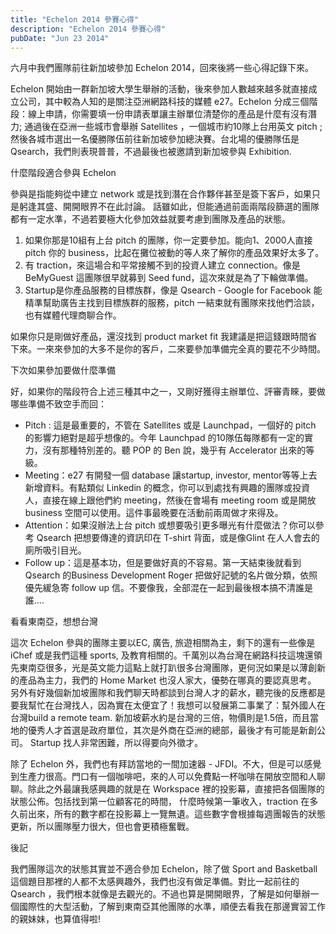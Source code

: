 ```yaml
---
title: "Echelon 2014 參賽心得"
description: "Echelon 2014 參賽心得"
pubDate: "Jun 23 2014"
---
```


六月中我們團隊前往新加坡參加 Echelon 2014，回來後將一些心得記錄下來。

Echelon 開始由一群新加坡大學生舉辦的活動，後來參加人數越來越多就直接成立公司，其中較為人知的是關注亞洲網路科技的媒體 e27。Echelon 分成三個階段：線上申請，你需要填一份申請表單讓主辦單位清楚你的產品是什麼有沒有潛力; 通過後在亞洲一些城市會舉辦 Satellites ，一個城市約10隊上台用英文 pitch ; 然後各城市選出一名優勝隊伍前往新加坡參加總決賽。台北場的優勝隊伍是 Qsearch，我們則表現普普，不過最後也被邀請到新加坡參與 Exhibition.

什麼階段適合參與 Echelon

參與是指能夠從中建立 network 或是找到潛在合作夥伴甚至是簽下客戶，如果只是躬逢其盛、開開眼界不在此討論。 話雖如此，但能通過前面兩階段篩選的團隊都有一定水準，不過若要極大化參加效益就要考慮到團隊及產品的狀態。

1. 如果你那是10組有上台 pitch 的團隊，你一定要參加。能向1、2000人直接 pitch 你的 business，比起在攤位被動的等人來了解你的產品效果好太多了。
2. 有 traction，來這場合和平常接觸不到的投資人建立 connection。像是BeMyGuest 這團隊很早就募到 Seed fund，這次來就是為了下輪做準備。
3. Startup是你產品服務的目標族群，像是 Qsearch - Google for Facebook 能精準幫助廣告主找到目標族群的服務，pitch 一結束就有團隊來找他們洽談，也有媒體代理商聊合作。

如果你只是剛做好產品，還沒找到 product market fit 我建議是把這錢跟時間省下來。一來來參加的大多不是你的客戶，二來要參加準備完全真的要花不少時間。

下次如果參加要做什麼準備

好，如果你的階段符合上述三種其中之一，又剛好獲得主辦單位、評審青睞，要做哪些準備不致空手而回：

- Pitch : 這是最重要的，不管在 Satellites 或是 Launchpad，一個好的 pitch 的影響力絕對是超乎想像的。今年 Launchpad 的10隊伍每隊都有一定的實力，沒有那種特別差的。聽 POP 的 Ben 說，幾乎有 Accelerator 出來的等級。
- Meeting：e27 有開發一個 database 讓startup, investor, mentor等等上去新增資料。有點類似 Linkedin 的概念，你可以到處找有興趣的團隊或投資人，直接在線上跟他們約 meeting，然後在會場有 meeting room 或是開放business 空間可以使用。這件事最晚要在活動前兩周做才來得及。
- Attention：如果沒辦法上台 pitch 或想要吸引更多曝光有什麼做法？你可以參考 Qsearch 把想要傳達的資訊印在 T-shirt 背面，或是像Glint 在人人會去的廁所吸引目光。
- Follow up：這是基本功，但是要做好真的不容易。第一天結束後就看到 Qsearch 的Business Development Roger 把做好記號的名片做分類，依照優先緩急寄 follow up 信。不要像我，全部混在一起到最後根本搞不清誰是誰….

看看東南亞，想想台灣

這次 Echelon 參與的團隊主要以EC, 廣告, 旅遊相關為主，剩下的還有一些像是 iChef 或是我們這種 sports, 及教育相關的。千萬別以為台灣在網路科技這塊還領先東南亞很多，光是英文能力這點上就打趴很多台灣團隊，更何況如果是以薄創新的產品為主力，我們的 Home Market 也沒人家大，優勢在哪真的要認真思考。 另外有好幾個新加坡團隊和我們聊天時都談到台灣人才的薪水，聽完後的反應都是要我幫忙在台灣找人，因為實在太便宜了！我想可以發展第二事業了：幫外國人在台灣build a remote team. 新加坡薪水約是台灣的三倍，物價則是1.5倍，而且當地的優秀人才首選是政府單位，其次是外商在亞洲的總部，最後才有可能是新創公司。 Startup 找人非常困難，所以得要向外徵才。

除了 Echelon 外，我們也有拜訪當地的一間加速器 - JFDI。不大，但是可以感覺到生產力很高。門口有一個咖啡吧，來的人可以免費點一杯咖啡在開放空間和人聊聊。除此之外最讓我感興趣的就是在 Workspace 裡的投影幕，直接把各個團隊的狀態公佈。包括找到第一位顧客花的時間， 什麼時候第一筆收入，traction 在多久前出來，所有的數字都在投影幕上一覽無遺。這些數字會根據每週團報告的狀態更新，所以團隊壓力很大，但也會更積極奮戰。

後記

我們團隊這次的狀態其實並不適合參加 Echelon，除了做 Sport and Basketball 這個題目那裡的人都不太感興趣外，我們也沒有做足準備。對比一起前往的 Qsearch ，我們根本就像是去觀光的。不過也算是開開眼界，了解是如何舉辦一個國際性的大型活動，了解到東南亞其他團隊的水準，順便去看我在那邊實習工作的親妹妹，也算值得啦!
